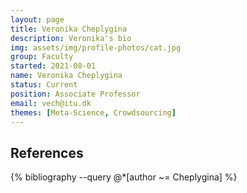 ```yaml
---
layout: page
title: Veronika Cheplygina
description: Veronika's bio
img: assets/img/profile-photos/cat.jpg
group: Faculty
started: 2021-08-01
name: Veronika Cheplygina
status: Current
position: Associate Professor
email: vech@itu.dk
themes: [Meta-Science, Crowdsourcing]
---
```


References
----------
<div class="publications">
  {% bibliography --query @*[author ~= Cheplygina] %}
</div>
